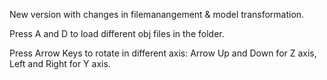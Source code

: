 New version with changes in filemanangement & model transformation.

Press A and D to load different obj files in the folder.

Press Arrow Keys to rotate in different axis: Arrow Up and Down for Z axis, Left and Right for Y axis.
